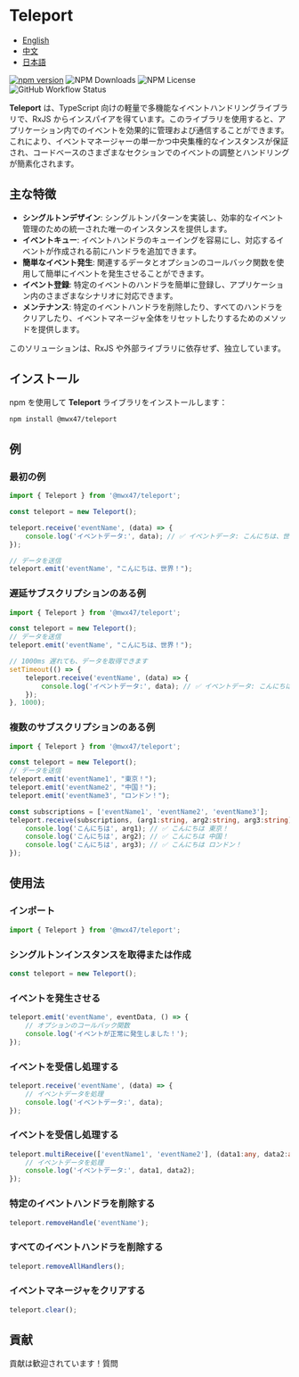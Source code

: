# Teleport

- [English](README.md)
- [中文](README-zh.md)
- [日本語](README-ja.md)

[![npm version](https://badge.fury.io/js/@mwx47%2Fteleport.svg)](https://badge.fury.io/js/@mwx47%2Fteleport)
![NPM Downloads](https://img.shields.io/npm/dw/@mwx47/teleport)
![NPM License](https://img.shields.io/npm/l/@mwx47/teleport)
![GitHub Workflow Status](https://github.com/weixiangmeng521/teleport/actions/workflows/master.yml/badge.svg)

**Teleport** は、TypeScript 向けの軽量で多機能なイベントハンドリングライブラリで、RxJS からインスパイアを得ています。このライブラリを使用すると、アプリケーション内でのイベントを効果的に管理および通信することができます。これにより、イベントマネージャーの単一かつ中央集権的なインスタンスが保証され、コードベースのさまざまなセクションでのイベントの調整とハンドリングが簡素化されます。

## 主な特徴

- **シングルトンデザイン**: シングルトンパターンを実装し、効率的なイベント管理のための統一された唯一のインスタンスを提供します。
- **イベントキュー**: イベントハンドラのキューイングを容易にし、対応するイベントが作成される前にハンドラを追加できます。
- **簡単なイベント発生**: 関連するデータとオプションのコールバック関数を使用して簡単にイベントを発生させることができます。
- **イベント登録**: 特定のイベントのハンドラを簡単に登録し、アプリケーション内のさまざまなシナリオに対応できます。
- **メンテナンス**: 特定のイベントハンドラを削除したり、すべてのハンドラをクリアしたり、イベントマネージャ全体をリセットしたりするためのメソッドを提供します。

このソリューションは、RxJS や外部ライブラリに依存せず、独立しています。

## インストール

npm を使用して **Teleport** ライブラリをインストールします：

```bash
npm install @mwx47/teleport
```

## 例

### 最初の例
```typescript
import { Teleport } from '@mwx47/teleport';

const teleport = new Teleport();

teleport.receive('eventName', (data) => {
    console.log('イベントデータ:', data); // ✅ イベントデータ: こんにちは、世界！ 
});

// データを送信
teleport.emit('eventName', "こんにちは、世界！");
```

### 遅延サブスクリプションのある例
```typescript
import { Teleport } from '@mwx47/teleport';

const teleport = new Teleport();
// データを送信
teleport.emit('eventName', "こんにちは、世界！");

// 1000ms 遅れても、データを取得できます
setTimeout(() => {
    teleport.receive('eventName', (data) => {
        console.log('イベントデータ:', data); // ✅ イベントデータ: こんにちは、世界！ 
    });
}, 1000);
```

### 複数のサブスクリプションのある例
```typescript
import { Teleport } from '@mwx47/teleport';

const teleport = new Teleport();
// データを送信
teleport.emit('eventName1', "東京！");
teleport.emit('eventName2', "中国！");
teleport.emit('eventName3', "ロンドン！");

const subscriptions = ['eventName1', 'eventName2', 'eventName3'];
teleport.receive(subscriptions, (arg1:string, arg2:string, arg3:string) => {
    console.log('こんにちは', arg1); // ✅ こんにちは 東京！
    console.log('こんにちは', arg2); // ✅ こんにちは 中国！
    console.log('こんにちは', arg3); // ✅ こんにちは ロンドン！
});
```

## 使用法

### インポート

```typescript
import { Teleport } from '@mwx47/teleport';
```

### シングルトンインスタンスを取得または作成

```typescript
const teleport = new Teleport();
```

### イベントを発生させる

```typescript
teleport.emit('eventName', eventData, () => {
    // オプションのコールバック関数
    console.log('イベントが正常に発生しました！');
});
```

### イベントを受信し処理する

```typescript
teleport.receive('eventName', (data) => {
    // イベントデータを処理
    console.log('イベントデータ:', data);
});
```

### イベントを受信し処理する

```typescript
teleport.multiReceive(['eventName1', 'eventName2'], (data1:any, data2:any) => {
    // イベントデータを処理
    console.log('イベントデータ:', data1, data2);
});
```

### 特定のイベントハンドラを削除する

```typescript
teleport.removeHandle('eventName');
```

### すべてのイベントハンドラを削除する

```typescript
teleport.removeAllHandlers();
```

### イベントマネージャをクリアする

```typescript
teleport.clear();
```

## 貢献

貢献は歓迎されています！質問